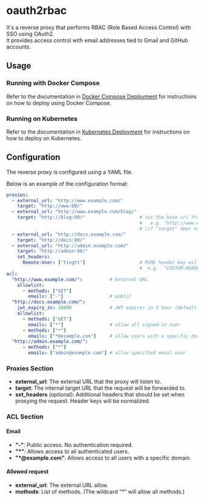 # oauth2rbac

It's a reverse proxy that performs RBAC (Role Based Access Control) with SSO using OAuth2.  
It provides access control with email addresses tied to Gmail and GitHub accounts.

## Usage

### Running with Docker Compose

Refer to the documentation in [Docker Compose Deployment](.docs/deploy/docker/README.md) for instructions on how to deploy using Docker Compose.

### Running on Kubernetes

Refer to the documentation in [Kubernetes Deployment](.docs/deploy/k8s/README.md) for instructions on how to deploy on Kubernetes.

## Configuration

The reverse proxy is configured using a YAML file.

Below is an example of the configuration format:

```yaml
proxies:
  - external_url: "http://www.example.com/"
    target: "http://www:80/"
  - external_url: "http://www.example.com/blog/"
    target: "http://blog:80/"                    # cut the base url from request path with trailing slash "target"
                                                 #   e.g. "http://www.example.com/blog/1" proxy to "http:/blog:80/1"
                                                 # (if "target" does not have trailing slash, base url not cut.)
  - external_url: "http://docs.example.com/"
    target: "http://docs:80/"
  - external_url: "http://admin.example.com/"
    target: "http://admin:80/"
    set_headers:
      Remote-User: ["tingtt"]                    # MIME header key will be normalized
                                                 #  e.g.  "CUSTOM-HEADER" canonicalize to "Custom-Header"
acl:
  "http://www.example.com/":          # External URL
    allowlist:
      - methods: ["GET"]
        emails: ["-"]                 # public
  "http://docs.example.com/":
    jwt_expiry_in: 10800              # JWT expires in 3 hour (default)
    allowlist:
      - methods: ["GET"]
        emails: ["*"]                 # allow all signed-in user
      - methods: ["*"]
        emails: ["*@example.com"]     # allow users with a specific domain
  "http://admin.example.com/":
      - methods: ["*"]
        emails: ["admin@example.com"] # allow specified email user
```

### Proxies Section

- **external_url**: The external URL that the proxy will listen to.
- **target**: The internal target URL that the request will be forwarded to.
- **set_headers** (optional): Additional headers that should be set when proxying the request. Header keys will be normalized.

### ACL Section

#### Email

- **"-"**: Public access. No authentication required.
- **"*"**: Allows access to all authenticated users.
- **"*@example.com"**: Allows access to all users with a specific domain.

#### Allowed request

- **external_url**: The external URL allow.
- **mothods**: List of methods. (The wildcard “*” will allow all methods.)
